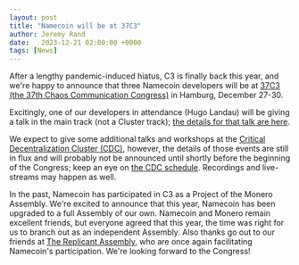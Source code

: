 ```yaml
---
layout: post
title: "Namecoin will be at 37C3"
author: Jeremy Rand
date:   2023-12-21 02:00:00 +0000
tags: [News]
---
```


After a lengthy pandemic-induced hiatus, C3 is finally back this year, and we're happy to announce that three Namecoin developers will be at [37C3 (the 37th Chaos Communication Congress)](https://events.ccc.de/congress/2023/wiki/index.php/Main_Page) in Hamburg, December 27-30.

Excitingly, one of our developers in attendance (Hugo Landau) will be giving a talk in the main track (not a Cluster track); [the details for that talk are here](https://fahrplan.events.ccc.de/congress/2023/fahrplan/events/11781.html).

We expect to give some additional talks and workshops at the [Critical Decentralization Cluster (CDC)](https://decentral.community/), however, the details of those events are still in flux and will probably not be announced until shortly before the beginning of the Congress; keep an eye on [the CDC schedule](https://frab.riat.at/en/37c3/public/schedule). Recordings and live-streams may happen as well.

In the past, Namecoin has participated in C3 as a Project of the Monero Assembly. We're excited to announce that this year, Namecoin has been upgraded to a full Assembly of our own. Namecoin and Monero remain excellent friends, but everyone agreed that this year, the time was right for us to branch out as an independent Assembly. Also thanks go out to our friends at [The Replicant Assembly](https://replicant.us/), who are once again facilitating Namecoin's participation. We're looking forward to the Congress!
